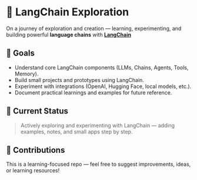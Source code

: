 # 🧠 LangChain Exploration

On a journey of exploration and creation — learning, experimenting, and building powerful **language chains** with **[LangChain](https://www.langchain.com/)**

## 🚀 Goals

* Understand core LangChain components (LLMs, Chains, Agents, Tools, Memory).
* Build small projects and prototypes using LangChain.
* Experiment with integrations (OpenAI, Hugging Face, local models, etc.).
* Document practical learnings and examples for future reference.


## 🧪 Current Status

> Actively exploring and experimenting with LangChain — adding examples, notes, and small apps step by step.


## 🤝 Contributions

This is a learning-focused repo — feel free to suggest improvements, ideas, or learning resources!

